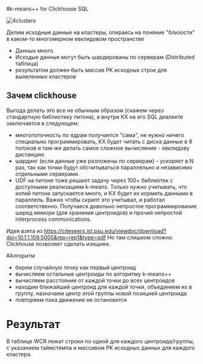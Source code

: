 #k-means++ for Clickhouse SQL

![4clusters](https://github.com/bvt123/clickhouse-k-means/raw/main/4clusters.png?raw=true)

 Делим исходные данные на кластеры, опираясь на поняние "близости" в каком-то многомерном евклидовом пространстве

 - Данных много.
 - Исходые данные могут быть шардированы по серверам (Distributed таблица)
 - результатом должен быть массив PK исходных строк для выявленных кластеров
 
## Зачем clickhouse
 Выгода делать это все не обычным образом (скажем через стандартную библиотеку питона), а внутри КХ на его SQL диалекте заключается в следующем:
- многопоточность по ядрам получается "сама", не нужно ничего специально программировать, КХ будет читать с диска данные в 8 потоков и там-же делать самое сложное вычисление - евклидову дистанцию
- шардинг (если данные уже разложены по серверам) - ускоряет в N раз, так как точки будут обсчитываться  параллельно  и независимо отдельными серверами.
- UDF на питоне тоже решают задачу через 100+ библиотек с доступными реализациям k-means. Только нужно учитывать, что копий питона запускается много, и КХ будет их кормить данными в параллель. Важно чтобы скрипт это учитывал, и работал соответственно.  Получаеся довольно непростое программирование шаред мемори (для хранения центроидов) и прочий непростой interprocess communications.

Идея взята из https://citeseerx.ist.psu.edu/viewdoc/download?doi=10.1.1.109.5005&rep=rep1&type=pdf
Но там слишком сложно.  Clickhouse позволяет сделать изящнее.

#Алгоритм

- берем случайную точку как первый центроид
- вычисляем остальные центроиды по алгоритму k-means++
- вычисляем расстояние от каждой точки до всех центроидов
- находим ближайший центроид для каждой точки, объединяем их в группу, назначаем центр этой группы новой позицией центроида
- повторяем пока движение не остановится

# Результат

В таблице WCR лежат строки по одной для каждого центроида/группы, с указанием таймстемпа и массивом PK исходных данных для каждого кластера.
